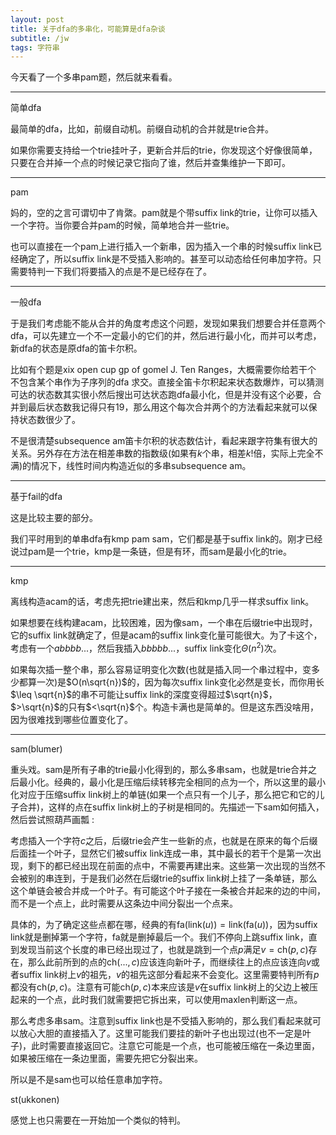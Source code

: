 ```yaml
---
layout: post
title: 关于dfa的多串化，可能算是dfa杂谈
subtitle: /jw
tags: 字符串
---
```


今天看了一个多串pam题，然后就来看看。

-----

简单dfa

最简单的dfa，比如，前缀自动机。前缀自动机的合并就是trie合并。

如果你需要支持给一个trie挂叶子，更新合并后的trie，你发现这个好像很简单，只要在合并掉一个点的时候记录它指向了谁，然后并查集维护一下即可。

-----

pam

妈的，空的之言可谓切中了肯綮。pam就是个带suffix link的trie，让你可以插入一个字符。当你要合并pam的时候，简单地合并一些trie。

也可以直接在一个pam上进行插入一个新串，因为插入一个串的时候suffix link已经确定了，所以suffix link是不受插入影响的。甚至可以动态给任何串加字符。只需要特判一下我们将要插入的点是不是已经存在了。

-----

一般dfa

于是我们考虑能不能从合并的角度考虑这个问题，发现如果我们想要合并任意两个dfa，可以先建立一个不一定最小的它们的并，然后进行最小化，而并可以考虑，新dfa的状态是原dfa的笛卡尔积。

比如有个题是xix open cup gp of gomel J. Ten Ranges，大概需要你给若干个 不包含某个串作为子序列的dfa 求交。直接全笛卡尔积起来状态数爆炸，可以猜测可达的状态数其实很小然后搜出可达状态跑dfa最小化，但是并没有这个必要，合并到最后状态数我记得只有$19$，那么用这个每次合并两个的方法看起来就可以保持状态数很少了。

不是很清楚subsequence am笛卡尔积的状态数估计，看起来跟字符集有很大的关系。另外存在方法在相差串数的指数级(如果有$k$个串，相差$k!$倍，实际上完全不满)的情况下，线性时间内构造近似的多串subsequence am。

-----

基于fail的dfa

这是比较主要的部分。

我们平时用到的单串dfa有kmp pam sam，它们都是基于suffix link的。刚才已经说过pam是一个trie，kmp是一条链，但是有环，而sam是最小化的trie。

-----

kmp

离线构造acam的话，考虑先把trie建出来，然后和kmp几乎一样求suffix link。

如果想要在线构建acam，比较困难，因为像sam，一个串在后缀trie中出现时，它的suffix link就确定了，但是acam的suffix link变化量可能很大。为了卡这个，考虑有一个$abbbb...$，然后我插入$bbbbb...$，suffix link变化$\Theta(n^2)$次。

如果每次插一整个串，那么容易证明变化次数(也就是插入同一个串过程中，变多少都算一次)是$O(n\sqrt{n})$的，因为每次suffix link变化必然是变长，而你用长$\leq \sqrt{n}$的串不可能让suffix link的深度变得超过$\sqrt{n}$，$>\sqrt{n}$的只有$<\sqrt{n}$个。构造卡满也是简单的。但是这东西没啥用，因为很难找到哪些位置变化了。

-----

sam(blumer)

重头戏。sam是所有子串的trie最小化得到的，那么多串sam，也就是trie合并之后最小化。经典的，最小化是压缩后续转移完全相同的点为一个，所以这里的最小化对应于压缩suffix link树上的单链(如果一个点只有一个儿子，那么把它和它的儿子合并)，这样的点在suffix link树上的子树是相同的。先描述一下sam如何插入，然后尝试照葫芦画瓢 : 

考虑插入一个字符$c$之后，后缀trie会产生一些新的点，也就是在原来的每个后缀后面挂一个叶子，显然它们被suffix link连成一串，其中最长的若干个是第一次出现，剩下的都已经出现在前面的点中，不需要再建出来。这些第一次出现的当然不会被别的串连到，于是我们必然在后缀trie的suffix link树上挂了一条单链，那么这个单链会被合并成一个叶子。有可能这个叶子接在一条被合并起来的边的中间，而不是一个点上，此时需要从这条边中间分裂出一个点来。

具体的，为了确定这些点都在哪，经典的有$\mathrm{fa}(\mathrm{link}(u))=\mathrm{link}(\mathrm{fa}(u))$，因为suffix link就是删掉第一个字符，fa就是删掉最后一个。我们不停向上跳suffix link，直到发现当前这个长度的串已经出现过了，也就是跳到一个点$p$满足$v=\mathrm{ch}(p,c)$存在，那么此前所到的点的$\mathrm{ch}(...,c)$应该连向新叶子，而继续往上的点应该连向$v$或者suffix link树上$v$的祖先，$v$的祖先这部分看起来不会变化。这里需要特判所有$p$都没有$\mathrm{ch}(p,c)$。注意有可能$\mathrm{ch}(p,c)$本来应该是$v$在suffix link树上的父边上被压起来的一个点，此时我们就需要把它拆出来，可以使用$\mathrm{maxlen}$判断这一点。

那么考虑多串sam。注意到suffix link也是不受插入影响的，那么我们看起来就可以放心大胆的直接插入了。这里可能我们要挂的新叶子也出现过(也不一定是叶子)，此时需要直接返回它。注意它可能是一个点，也可能被压缩在一条边里面，如果被压缩在一条边里面，需要先把它分裂出来。

所以是不是sam也可以给任意串加字符。

st(ukkonen)

感觉上也只需要在一开始加一个类似的特判。